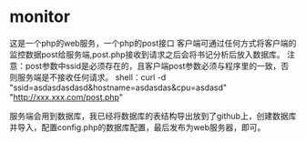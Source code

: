 # monitor
这是一个php的web服务，一个php的post接口
客户端可通过任何方式将客户端的监控数据post给服务端,post.php接收到请求之后会将书记分析后放入数据库。
注意：post参数中ssid是必须存在的，且客户端post参数必须与程序里的一致，否则服务端是不接收任何请求。
shell：curl -d "ssid=asdasdasdasd&hostname=asdasdas&cpu=asdasd" "http://xxx.xxx.com/post.php"

服务端会用到数据库，我已经将数据库的表结构导出放到了github上，创建数据库并导入，配置config.php的数据库配置，最后发布为web服务器，即可。

